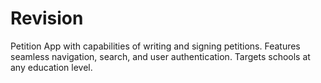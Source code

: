 # Revision
Petition App with capabilities of writing and signing petitions. Features seamless navigation, search, and user authentication. Targets schools at any education level.
